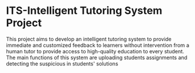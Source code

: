 # ITS-Intelligent Tutoring System Project 
This project aims to develop an intelligent tutoring system to provide immediate and customized feedback to learners without intervention from a human tutor to provide access to high-quality education to every student.
The main functions of this system are uploading students assignments and detecting the suspicious in students' solutions
